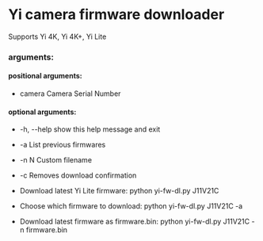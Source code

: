 # Yi camera firmware downloader

Supports Yi 4K, Yi 4K+, Yi Lite

### arguments:

#### positional arguments:
*  camera      Camera Serial Number

#### optional arguments:
*  -h, --help  show this help message and exit
*  -a          List previous firmwares
*  -n N        Custom filename
*  -c          Removes download confirmation


* Download latest Yi Lite firmware: python yi-fw-dl.py J11V21C 
* Choose which firmware to download: python yi-fw-dl.py J11V21C -a
* Download latest firmware as firmware.bin: python yi-fw-dl.py J11V21C -n firmware.bin
    

